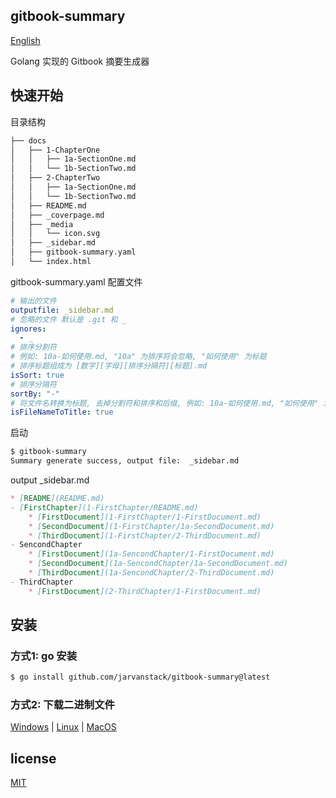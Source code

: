 ## gitbook-summary


[English](./README.md)

Golang 实现的 Gitbook 摘要生成器

## 快速开始

目录结构

```bash
├── docs
│   ├── 1-ChapterOne
│   │   ├── 1a-SectionOne.md
│   │   └── 1b-SectionTwo.md
│   ├── 2-ChapterTwo
│   │   ├── 1a-SectionOne.md
│   │   └── 1b-SectionTwo.md
│   ├── README.md
│   ├── _coverpage.md
│   ├── _media
│   │   └── icon.svg
│   ├── _sidebar.md
│   ├── gitbook-summary.yaml
│   └── index.html
```

gitbook-summary.yaml 配置文件

```yaml
# 输出的文件 
outputfile: _sidebar.md
# 忽略的文件 默认是 .git 和 _
ignores:
  - _
# 排序分割符
# 例如: 10a-如何使用.md, "10a" 为排序将会忽略, "如何使用" 为标题
# 排序标题组成为 [数字][字母][排序分隔符][标题].md
isSort: true
# 排序分隔符
sortBy: "-"
# 将文件名转换为标题, 去掉分割符和排序和后缀, 例如: 10a-如何使用.md, "如何使用" 为标题, 首字母大写
isFileNameToTitle: true

```

启动

```bash
$ gitbook-summary
Summary generate success, output file:  _sidebar.md 
```

output _sidebar.md

```markdown
* [README](README.md)
- [FirstChapter](1-FirstChapter/README.md)
    * [FirstDocument](1-FirstChapter/1-FirstDocument.md)
    * [SecondDocument](1-FirstChapter/1a-SecondDocument.md)
    * [ThirdDocument](1-FirstChapter/2-ThirdDocument.md)
- SencondChapter
    * [FirstDocument](1a-SencondChapter/1-FirstDocument.md)
    * [SecondDocument](1a-SencondChapter/1a-SecondDocument.md)
    * [ThirdDocument](1a-SencondChapter/2-ThirdDocument.md)
- ThirdChapter
    * [FirstDocument](2-ThirdChapter/1-FirstDocument.md)


```

## 安装

### 方式1: go 安装

```bash
$ go install github.com/jarvanstack/gitbook-summary@latest
```

### 方式2: 下载二进制文件

[Windows](release/gitbook-summary.exe) | [Linux](release/gitbook-summary) | [MacOS](release/gitbook-summary.darwin)

## license

[MIT](./LICENSE)